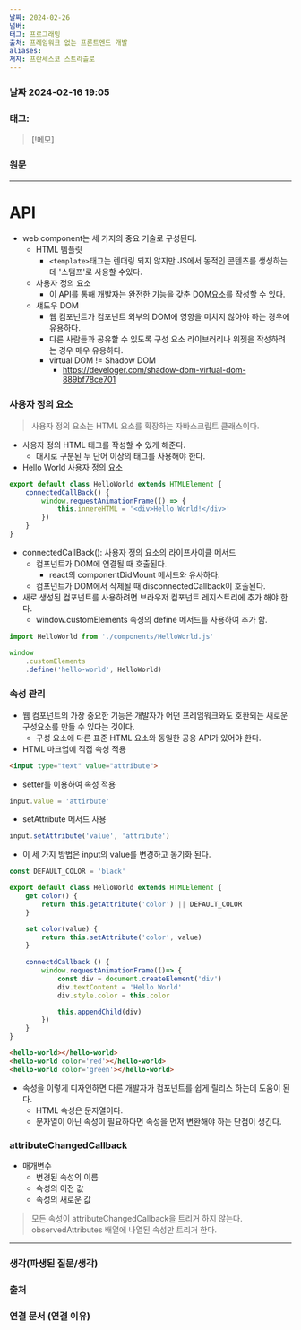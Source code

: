 ```yaml
---
날짜: 2024-02-26
넘버: 
태그: 프로그래밍
출처: 프레임워크 없는 프론트엔드 개발
aliases: 
저자: 프란세스코 스트라츨로
---
```

### 날짜  2024-02-16 19:05

### 태그:

>[!메모]
>

### 원문
---
# API
- web component는 세 가지의 중요 기술로 구성된다.
	- HTML 템플릿
		- `<template>`태그는 렌더링 되지 않지만 JS에서 동적인 콘텐츠를 생성하는 데 '스탬프'로 사용할 수있다.
	- 사용자 정의 요소
		- 이 API를 통해 개발자는 완전한 기능을 갖춘 DOM요소를 작성할 수 있다.
	- 섀도우 DOM
		- 웹 컴포넌트가 컴포넌트 외부의 DOM에 영향을 미치지 않아야 하는 경우에 유용하다.
		- 다른 사람들과 공유할 수 있도록 구성 요소 라이브러리나 위젯을 작성하려는 경우 매우 유용하다.
		- virtual DOM != Shadow DOM
			- https://develoger.com/shadow-dom-virtual-dom-889bf78ce701
### 사용자 정의 요소
> 사용자 정의 요소는 HTML 요소를 확장하는 자바스크립트 클래스이다.
- 사용자 정의 HTML 태그를 작성할 수 있게 해준다.
	- 대시로 구분된 두 단어 이상의 태그를 사용해야 한다.
- Hello World 사용자 정의 요소
```js
export default class HelloWorld extends HTMLElement {
	connectedCallBack() {
		window.requestAnimationFrame(() => {
			this.innereHTML = '<div>Hello World!</div>'
		})
	}
}
```
- connectedCallBack(): 사용자 정의 요소의 라이프사이클 메서드
	- 컴포넌트가 DOM에 연결될 때 호출된다.
		- react의 componentDidMount 메서드와 유사하다.
	- 컴포넌트가 DOM에서 삭제될 때 disconnectedCallback이 호출된다.
- 새로 생성된 컴포넌트를 사용하려면 브라우저 컴포넌트 레지스트리에 추가 해야 한다.
	- window.customElements 속성의 define 메서드를 사용하여 추가 함.
```js
import HelloWorld from './components/HelloWorld.js'

window
	.customElements
	.define('hello-world', HelloWorld)
```
### 속성 관리
- 웹 컴포넌트의 가장 중요한 기능은 개발자가 어떤 프레임워크와도 호환되는 새로운 구성요소를 만들 수 있다는 것이다.
	- 구성 요소에 다른 표준 HTML 요소와 동일한 공용 API가 있어야 한다.
- HTML 마크업에 직접 속성 적용
```html
<input type="text" value="attribute">
```
- setter를 이용하여 속성 적용
```js
input.value = 'attirbute'
```
- setAttribute 메서드 사용
```js
input.setAttribute('value', 'attribute')
```
- 이 세 가지 방법은 input의 value를 변경하고 동기화 된다.
```js
const DEFAULT_COLOR = 'black'

export default class HelloWorld extends HTMLElement {
	get color() {
		return this.getAttribute('color') || DEFAULT_COLOR
	}

	set color(value) {
		return this.setAttribute('color', value)
	}
	
	connectdCallback () {
		window.requestAnimationFrame(()=> {
			const div = document.createElement('div')
			div.textContent = 'Hello World'
			div.style.color = this.color

			this.appendChild(div)
		})
	}
}
```
```html
<hello-world></hello-world>
<hello-world color='red'></hello-world>
<hello-world color='green'></hello-world>
```
- 속성을 이렇게 디자인하면 다른 개발자가 컴포넌트를 쉽게 릴리스 하는데 도움이 된다.
	- HTML 속성은 문자열이다.
	- 문자열이 아닌 속성이 필요하다면 속성을 먼저 변환해야 하는 단점이 생긴다.
### attributeChangedCallback
- 매개변수
	- 변경된 속성의 이름
	- 속성의 이전 값
	- 속성의 새로운 값
> 모든 속성이 attributeChangedCallback을 트리거 하지 않는다. observedAttributes 배열에 나열된 속성만 트리거 한다.

---
### 생각(파생된 질문/생각)

### 출처

### 연결 문서 (연결 이유)
